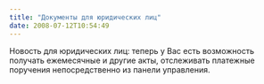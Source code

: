 ```yaml
---
title: "Документы для юридических лиц"
date: 2008-07-12T10:54:49
---
```


Новость для юридических лиц: теперь у Вас есть возможность получать ежемесячные и другие акты, отслеживать платежные поручения непосредственно из панели управления.